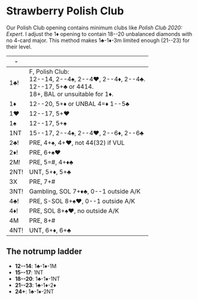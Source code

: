 # Strawberry Polish Club

Our Polish Club opening contains minimum clubs like *Polish Club 2020: Expert*.
I adjust the 1♦ opening to contain 18--20 unbalanced diamonds with no 4-card
major.  This method makes 1♣-1♦-3m limited enough (21--23) for their level.

|  -   |   |
|------|---|
| 1♣!  | F, Polish Club:<div>12--14, 2--4♠, 2--4♥, 2--4♦, 2--4♣.</div><div>12--17, 5+♣ or 4414.</div><div>18+, BAL or unsuitable for 1♦.</div>
| 1♦   | 12--20, 5+♦ or UNBAL 4=♦ 1--5♣
| 1♥   | 12--17, 5+♥
| 1♠   | 12--17, 5+♠
| 1NT  | 15--17, 2--4♠, 2--4♥, 2--6♦, 2--6♣
| 2♣!  | PRE, 4+♠, 4+♥, not 44(32) if VUL
| 2♦!  | PRE, 6+♠♥
| 2M!  | PRE, 5=#, 4+♦♣
| 2NT! | UNT, 5+♦, 5+♣
| 3X   | PRE, 7+#
| 3NT! | Gambling, SOL 7+♦♣, 0--1 outside A/K
| 4♣!  | PRE, S-SOL 8+♠♥, 0--1 outside A/K
| 4♦!  | PRE, SOL 8+♠♥, no outside A/K
| 4M   | PRE, 8+#
| 4NT! | UNT, 6+♦, 6+♣

## The notrump ladder

- **12--14**: 1♣-1♦-1M
- **15--17**: 1NT
- **18--20**: 1♣-1♦-1NT
- **21--23**: 1♣-1♦-2♦
- **24+**: 1♣-1♦-2NT

